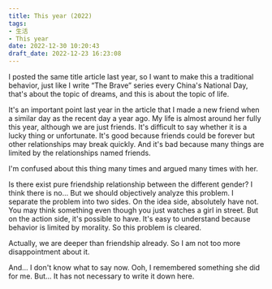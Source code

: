 ```yaml
---
title: This year (2022)
tags: 
- 生活
- This year
date: 2022-12-30 10:20:43
draft_date: 2022-12-23 16:23:08
---
```



I posted the same title article last year, so I want to make this a traditional behavior, just like I write “The Brave” series every China's National Day, that's about the topic of dreams, and this is about the topic of life.

It's an important point last year in the article that I made a new friend when a similar day as the recent day a year ago. My life is almost around her fully this year, although we are just friends. It's difficult to say whether it is a lucky thing or unfortunate. It's good because friends could be forever but other relationships may break quickly. And it's bad because many things are limited by the relationships named friends.

I'm confused about this thing many times and argued many times with her. 

Is there exist pure friendship relationship between the different gender? I think there is no... But we should objectively analyze this problem. I separate the problem into two sides. On the idea side, absolutely have not. You may think something even though you just watches a girl in street. But on the action side, it's possible to have. It's easy to understand because behavior is limited by morality. So this problem is cleared.

Actually, we are deeper than friendship already. So I am not too more disappointment about it.

And... I don't know what to say now. Ooh, I remembered something she did for me. But... It has not necessary to write it down here.

